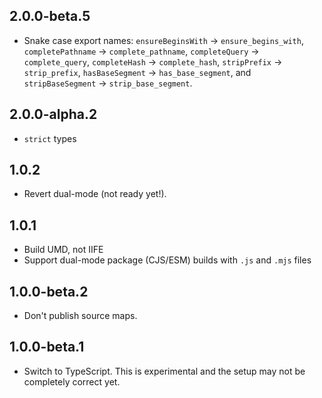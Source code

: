 ## 2.0.0-beta.5

- Snake case export names: `ensureBeginsWith` -> `ensure_begins_with`, `completePathname` -> `complete_pathname`, `completeQuery` -> `complete_query`, `completeHash` -> `complete_hash`, `stripPrefix` -> `strip_prefix`, `hasBaseSegment` -> `has_base_segment`, and `stripBaseSegment` -> `strip_base_segment`.

## 2.0.0-alpha.2

- `strict` types

## 1.0.2

- Revert dual-mode (not ready yet!).

## 1.0.1

- Build UMD, not IIFE
- Support dual-mode package (CJS/ESM) builds with `.js` and `.mjs` files

## 1.0.0-beta.2

- Don't publish source maps.

## 1.0.0-beta.1

- Switch to TypeScript. This is experimental and the setup may not be completely correct yet.
